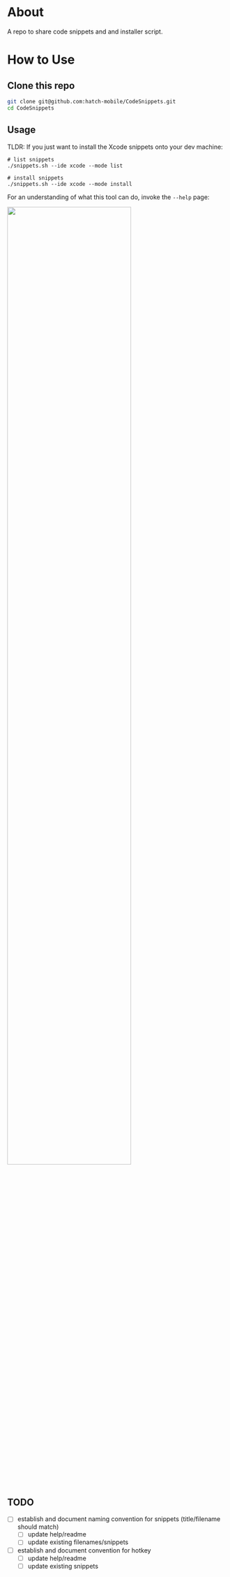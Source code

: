 # About 
A repo to share code snippets and and installer script. 

# How to Use

## Clone this repo

```sh
git clone git@github.com:hatch-mobile/CodeSnippets.git
cd CodeSnippets
```

## Usage 

TLDR: If you just want to install the Xcode snippets onto your dev machine:
```
# list snippets
./snippets.sh --ide xcode --mode list

# install snippets
./snippets.sh --ide xcode --mode install 
```

For an understanding of what this tool can do, invoke the `--help` page:

<img src="https://github.com/hatch-mobile/CodeSnippets/assets/2229408/6821dbd4-88f2-4a10-aab2-9f6df1deec15" width="75%">



## TODO
* [ ] establish and document naming convention for snippets (title/filename should match)
  * [ ] update help/readme
  * [ ] update existing filenames/snippets
* [ ] establish and document convention for hotkey
  * [ ] update help/readme
  * [ ] update existing snippets